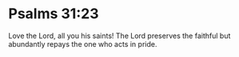 # Psalms 31:23

Love the Lord, all you his saints! The Lord preserves the faithful but abundantly repays the one who acts in pride.
